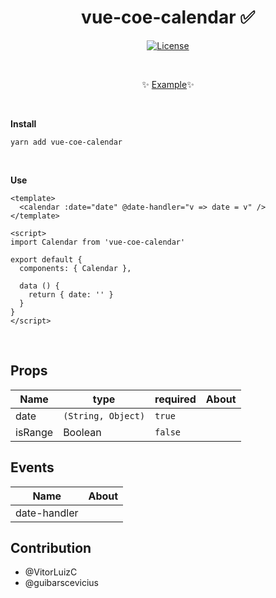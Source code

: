 <h1 align="center">vue-coe-calendar ✅</h1>

<p align="center">
  <a href="#"><img src="https://img.shields.io/npm/l/vuelidation.svg" alt="License" target="_blank"></a>
</p>

<br>

<p align="center">
  ✨ <a href="#">Example</a>✨
</p>

<br>

**Install**

`yarn add vue-coe-calendar`

<br>

**Use**
```vue
<template>
  <calendar :date="date" @date-handler="v => date = v" />
</template>

<script>
import Calendar from 'vue-coe-calendar'

export default {
  components: { Calendar },

  data () {
    return { date: '' }
  }
}
</script>
```

<br>

## Props

Name                |   type               | required  | About
-----               | -------------------- | --------- | ------
date                |  `(String, Object)`  |  `true`   | 
isRange             |  Boolean             | `false`   | 

## Events

Name          | About
-----         | -----
date-handler  | 

## Contribution
- @VitorLuizC
- @guibarscevicius

